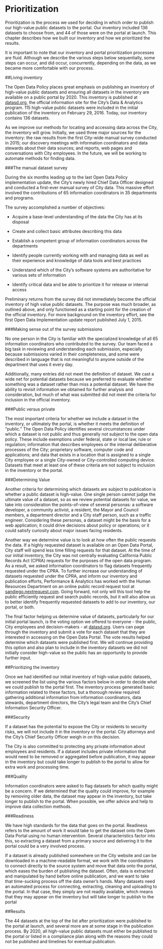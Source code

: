 # Prioritization

Prioritization is the process we used for deciding in which order to publish our high-value public datasets to the portal. Our inventory included 136 datasets to choose from, and 44 of those were on the portal at launch. This chapter describes how we built our inventory and how we prioritized the results.

It is important to note that our inventory and portal prioritization processes are fluid. Although we describe the various steps below sequentially, some steps can occur, and did occur, concurrently, depending on the data, as we became more comfortable with our process.

##Living inventory

The Open Data Policy places great emphasis on publishing an inventory of high-value public datasets and ensuring all datasets in the inventory are available on a public portal by 2020. This inventory is published at [datasd.org](http://www.datasd.org/inventory/), the official information site for the City’s Data & Analytics program. 115 high-value public datasets were included in the initial publication of the inventory on February 29, 2016. Today, our inventory contains 136 datasets.

As we improve our methods for locating and accessing data across the City, the inventory will grow. Initially, we used three major sources for the inventory: the raw results from the first City-wide manual survey conducted in 2015; our discovery meetings with information coordinators and data stewards about their data sources; and reports, web pages and conversations with City employees. In the future, we will be working to automate methods for finding data.

###The manual dataset survey

During the six months leading up to the last Open Data Policy implementation update, the City’s newly hired Chief Data Officer designed and conducted a first-ever manual survey of City data. This massive effort involved the contributions of 65 information coordinators in 35 departments and programs.

The survey accomplished a number of objectives:

* Acquire a base-level understanding of the data the City has at its disposal

* Create and collect basic attributes describing this data

* Establish a competent group of information coordinators across the departments

* Identify people currently working with and managing data as well as their experience and knowledge of data tools and best practices

* Understand which of the City’s software systems are authoritative for various sets of information

* Identify critical data and be able to prioritize it for release or internal access

Preliminary returns from the survey did not immediately become the official inventory of high value public datasets. The purpose was much broader, as outlined above, and only functioned as a starting point for the creation of the official inventory. For more background on the inventory effort, see the first Open Data Implementation update report published July 1, 2015.

###Making sense out of the survey submissions

No one person in the City is familiar with the specialized knowledge of all 65 information coordinators who contributed to the survey. Our team faced a big task in reviewing and understanding each submission, especially because submissions varied in their completeness, and some were described in language that is not meaningful to anyone outside of the department that uses it every day.

Additionally, many entries did not meet the definition of dataset. We cast a wide net for potential datasets because we preferred to evaluate whether something was a dataset rather than miss a potential dataset. We have the ability to revisit information we obtained for further analysis and consideration, but much of what was submitted did not meet the criteria for inclusion in the official inventory.

###Public versus private

The most important criteria for whether we include a dataset in the inventory, or ultimately the portal, is whether it meets the definition of “public.” The Open Data Policy identifies several circumstances under which a dataset is not public and thus generally not subject to the open data policy. These include exemptions under federal, state or local law, rule or regulation; information that describes employees or the internal deliberative processes of the City; proprietary software, computer code and applications; and data that exists in a location that is assigned to a single City employee or a single City-owned or City-controlled computing device. Datasets that meet at least one of these criteria are not subject to inclusion in the inventory or the portal.

###Determining Value

Another criteria for determining which datasets are subject to publication is whether a public dataset is high-value. One single person cannot judge the ultimate value of a dataset, so as we review potential datasets for value, we take into consideration the points-of-view of several personas: a software developer, a community activist, a resident, the Mayor and Council members, a department director and a City staff person, such as a traffic engineer. Considering these personas, a dataset might be the basis for a web application; it could drive decisions about policy or operations; or it could satisfy curiosity about major issues facing residents.

Another way we determine value is to look at how often the public requests the data. If a highly requested dataset is available on an Open Data Portal, City staff will spend less time filling requests for that dataset. At the time of our initial inventory, the City was not centrally evaluating California Public Records Act (CPRA) requests for the purposes of the open data program. As a result, we asked information coordinators to flag datasets frequently requested under the CPRA. To further increase our understanding of datasets requested under the CPRA, and inform our inventory and publication efforts, Performance & Analytics has worked with the Human Resources Department on an online public record request tool at [sandiego.nextrequest.com](https://sandiego.nextrequest.com/). Going forward, not only will this tool help the public efficiently request and search public records, but it will also allow us to better identify frequently requested datasets to add to our inventory, our portal, or both.

The final factor helping us determine value of datasets, particularly for our initial portal launch, is the voting option we offered to everyone - the public, City employees and decision-makers - at [datasd.org](http://www.datasd.org/inventory/). Users can page through the inventory and submit a vote for each dataset that they are interested in accessing on the Open Data Portal. The vote results helped determine which datasets were published first. We will continue providing this option and also plan to include in the inventory datasets we did not initially consider high-value so the public has an opportunity to provide further input.

##Prioritizing the inventory

Once we had identified our initial inventory of high-value public datasets, we screened the list using the various factors below in order to decide what we could publish to the portal first. The inventory process generated basic information related to these factors, but a thorough review required gathering additional information from information coordinators, data stewards, department directors, the City’s legal team and the City’s Chief Information Security Officer.

###Security

If a dataset has the potential to expose the City or residents to security risks, we will not include it in the inventory or the portal. City attorneys and the City’s Chief Security Officer weigh in on this decision.

The City is also committed to protecting any private information about employees and residents. If a dataset includes private information that would need to be removed or aggregated before publication, it may appear in the inventory but could take longer to publish to the portal to allow for extra work and processing time.

###Quality

Information coordinators were asked to flag datasets for which quality might be a concern. If we determined that the quality could improve, for example by removing older data, the dataset may appear in the inventory, but take longer to publish to the portal. When possible, we offer advice and help to improve data collection methods.

###Readiness

We have high standards for the data that goes on the portal. Readiness refers to the amount of work it would take to get the dataset onto the Open Data Portal using no human intervention. Several characteristics factor into this, so extracting a dataset from a primary source and delivering it to the portal could be a very involved process.

If a dataset is already published somewhere on the City website and can be downloaded in a machine-readable format, we work with the coordinators to connect directly to the source system and move that data onto the portal, which eases the burden of publishing the dataset. Often, data is extracted and manipulated by hand before online publication, and we want to take that time-sucking process off the data owner’s hands. Many datasets need an automated process for connecting, extracting, cleaning and uploading to the portal. In that case, they simply are not readily available, which means that they may appear on the inventory but will take longer to publish to the portal

##Results

The 44 datasets at the top of the list after prioritization were published to the portal at launch, and several more are at some stage in the publication process. By 2020, all high-value public datasets must either be published to the portal or listed in a compliance plan along with the reasons they could not be published and timelines for eventual publication.





